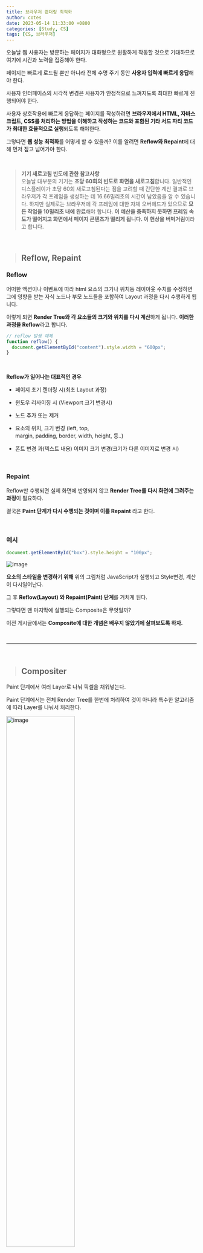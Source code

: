 ```yaml
---
title: 브라우저 랜더링 최적화
author: cotes
date: 2023-05-14 11:33:00 +0800
categories: [Study, CS]
tags: [CS, 브라우저]
---
```


오늘날 웹 사용자는 방문하는 페이지가 대화형으로 원활하게 작동할 것으로 기대하므로 여기에 시간과 노력을 집중해야 한다.

페이지는 빠르게 로드될 뿐만 아니라 전체 수명 주기 동안 **사용자 입력에 빠르게 응답**해야 한다.

사용자 인터페이스의 시각적 변경은 사용자가 안정적으로 느껴지도록 최대한 빠르게 진행되어야 한다.

사용자 상호작용에 빠르게 응답하는 페이지를 작성하려면 **브라우저에서 HTML, 자바스크립트, CSS를 처리하는 방법을 이해하고 작성하는 코드와 포함된 기타 서드 파티 코드가 최대한 효율적으로 실행**되도록 해야한다.

그렇다면 **웹 성능 최적화**를 어떻게 할 수 있을까? 이를 알려면 **Reflow와 Repaint**에 대해 먼저 짚고 넘어가야 한다.

<br/>

> **기기 새로고침 빈도에 관한 참고사항**<br/>
> 오늘날 대부분의 기기는 **초당 60회의 빈도로 화면을 새로고침**합니다.
> 일반적인 디스플레이가 초당 60회 새로고침된다는 점을 고려할 때 간단한 계산 결과로 브라우저가 각 프레임을 생성하는 데 16.66밀리초의 시간이 남았음을 알 수 있습니다.
> 하지만 실제로는 브라우저에 각 프레임에 대한 자체 오버헤드가 있으므로 **모든 작업을 10밀리초 내에 완료**해야 합니다.
> **이 예산을 충족하지 못하면 프레임 속도가 떨어지고 화면에서 페이지 콘텐츠가 떨리게 됩니다. 이 현상을 버벅거림**이라고 합니다.

<br/>

> ## Reflow, Repaint

### Reflow

어떠한 액션이나 이벤트에 따라 html 요소의 크기나 위치등 레이아웃 수치를 수정하면 그에 영향을 받는 자식 노드나 부모 노드들을 포함하여 Layout 과정을 다시 수행하게 됩니다.

이렇게 되면 **Render Tree와 각 요소들의 크기와 위치를 다시 계산**하게 됩니다. **이러한 과정을 Reflow**라고 합니다.

```javascript
// reflow 발생 예제
function reflow() {
  document.getElementById("content").style.width = "600px";
}
```

<br/>

**Reflow가 일어나는 대표적인 경우**

- 페이지 초기 렌더링 시(최초 Layout 과정)

- 윈도우 리사이징 시 (Viewport 크기 변경시)

- 노드 추가 또는 제거

- 요소의 위치, 크기 변경 (left, top, margin, padding, border, width, height, 등..)

- 폰트 변경 과(텍스트 내용) 이미지 크기 변경(크기가 다른 이미지로 변경 시)

<br/>

### Repaint

Reflow만 수행되면 실제 화면에 반영되지 않고 **Render Tree를 다시 화면에 그려주는 과정**이 필요하다.

결국은 **Paint 단계가 다시 수행되는 것이며 이를 Repaint** 라고 한다.

<br/>

### 예시

```javascript
document.getElementById("box").style.height = "100px";
```

![image](https://github.com/hajung00/hajung00.github.io/assets/66300154/9bc218a3-f481-4dd2-8c39-8e265372e1df)

**요소의 스타일을 변경하기 위해** 위의 그림처럼 JavaScript가 실행되고 Style변경, 계산이 다시일어난다.

그 후 **Reflow(Layout) 와 Repaint(Paint) 단계**를 거치게 된다.

그렇다면 맨 마지막에 실행되는 Composite은 무엇일까?

이전 게시글에서는 **Composite에 대한 개념은 배우지 않았기에 살펴보도록 하자.**

<br/>

---

<br/>

> ## Compositer

Paint 단계에서 여러 Layer로 나눠 픽셀을 채워넣는다.

Paint 단계에서는 전체 Render Tree를 한번에 처리하여 것이 아니라 특수한 알고리즘에 따라 Layer를 나눠서 처리한다.

<img src="https://github.com/hajung00/hajung00.github.io/assets/66300154/5233e9f9-ad51-4280-a4f2-f551e372ce7e" width="60%" height="60%" alt="image"/>

이렇게 Layer를 분리함으로써 특정 요소가 수정되어 다시 Paint를 해야하는 일이 발생했을 때 변경된 Layer 만 다시 그려주면 되는 이점을 얻을 수 있다.

이렇게 **여러 Layer로 나눠진 Raster 픽셀들을 우리가 실제로 보는 화면처럼 합성해주는 단계가 Composite 단계**이다.

**Paint 단계에서 그려진 여러개의 Layer를 정확한 순서에 따라 합성하여  디스플레이에 출력되는 최종 결과물을 만들어낸다.**

본론으로 돌아와서 브라우저 랜더링 최적화를 어떻게 할 수 있는지에 대해 알아보자.

<br/>

---

<br/>

> ## 브라우저 랜더링 최적화 - 개선 전략

<img src="https://github.com/hajung00/hajung00.github.io/assets/66300154/eaa5e713-07ac-43d1-a640-dea7de820798" width="80%" height="60%" alt="image"/>

**CPU**

1. 스크립트가 들어왔을 때 스타일을 다시 계산

2. layout 과정 실행

3. layout 업데이트 후 메인 메모리에 저장

4. paint를 통해 비디오 메모리에 저장

<br/>

**GPU**

- 여러 layout을 병합

<br/>

여기서 알아야할 점은 CPU가 연산되기 위해 필요한 컴퓨팅 파워보다 GPU가 훨씬 적다는 것이다.

따라서 렌더링 성능을 개선하기 위해서는 layout, paint를 동작시키는 것 보다 composite을 동작 시키는게 좋다.

**Layout, Paint를 줄이고, 최적의 Layer를 구성해야 한다.**

<br/>

---

<br/>

> ## 브라우저 랜더링 최적화 - Reflow, Repaint 줄이기

### JS / CSS > 스타일 > 페인트 > 합성

'Paint Only' 속성을 사용하면 **Layout 과정을 건너뛰고 바로 Paint 과정**으로 넘어가게 된다.

**Layout 단계를 건너뛰면 앞에서 설명했듯이 연산하는 양이 줄어들기 때문에 렌더링 속도가 개선**된다.

따라서 **Layout을 발생시키는 속성을 Paint만 발생시키는 속성으로 대체하며 렌더링 성능을 개선하는 방법**이 있다.

![image](https://github.com/hajung00/hajung00.github.io/assets/66300154/bed93a93-4cdb-4ecd-979f-757b58b7358b)

<br/>

![image](https://github.com/hajung00/hajung00.github.io/assets/66300154/f27de358-df3e-4cc6-aab7-0248483e7143)

<br/>

### JS / CSS > 스타일 > 합성

**Layout 과 Paint 둘 다 거치지 않는 속성**들이 있다. **transform, opacitiy, cursor, orphans, perspective** 등이 해당된다.

Reflow와 Repaint를 모두 건너뛰게 되면 연산이 절대적으로 줄어들기 때문에 **'Paint Only' 속성보다도 렌더링 속도가 더 빠르다**고 할 수 있다.

![image](https://github.com/hajung00/hajung00.github.io/assets/66300154/4f4f33e0-690a-47d6-a41c-dc7a2ba8984b)

<br/>

---

<br/>

> ## 📑 참고 자료

[렌더링 성능](https://web.dev/articles/rendering-performance?hl=ko)

[브라우저 렌더링 성능 최적화 - Repaint가 일어나지 않는 CSS 속성](https://boxfoxs.tistory.com/409)
